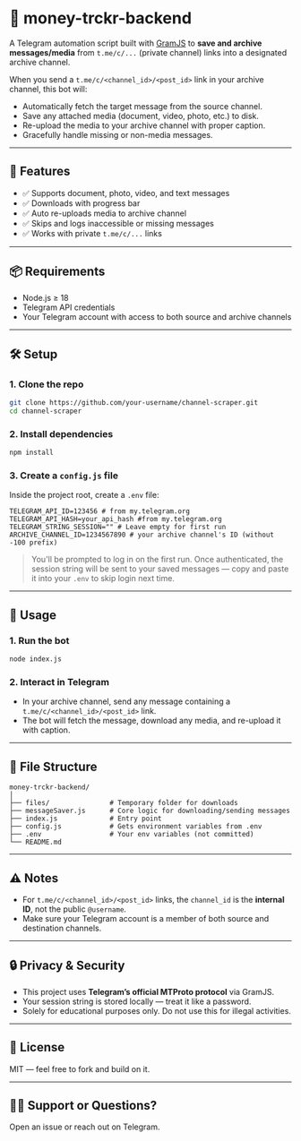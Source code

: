 # 💸 money-trckr-backend

A Telegram automation script built with [GramJS](https://github.com/gram-js/gramjs) to **save and archive messages/media** from `t.me/c/...` (private channel) links into a designated archive channel.

When you send a `t.me/c/<channel_id>/<post_id>` link in your archive channel, this bot will:

- Automatically fetch the target message from the source channel.
- Save any attached media (document, video, photo, etc.) to disk.
- Re-upload the media to your archive channel with proper caption.
- Gracefully handle missing or non-media messages.

---

## 🚀 Features

- ✅ Supports document, photo, video, and text messages
- ✅ Downloads with progress bar
- ✅ Auto re-uploads media to archive channel
- ✅ Skips and logs inaccessible or missing messages
- ✅ Works with private `t.me/c/...` links

---

## 📦 Requirements

- Node.js ≥ 18
- Telegram API credentials
- Your Telegram account with access to both source and archive channels

---

## 🛠️ Setup

### 1. Clone the repo

```bash
git clone https://github.com/your-username/channel-scraper.git
cd channel-scraper
```

### 2. Install dependencies

```bash
npm install
```

### 3. Create a `config.js` file

Inside the project root, create a `.env` file:

```
TELEGRAM_API_ID=123456 # from my.telegram.org
TELEGRAM_API_HASH=your_api_hash #from my.telegram.org
TELEGRAM_STRING_SESSION="" # Leave empty for first run
ARCHIVE_CHANNEL_ID=1234567890 # your archive channel's ID (without -100 prefix)
```

> You'll be prompted to log in on the first run. Once authenticated, the session string will be sent to your saved messages — copy and paste it into your `.env` to skip login next time.

---

## 📂 Usage

### 1. Run the bot

```bash
node index.js
```

### 2. Interact in Telegram

- In your archive channel, send any message containing a `t.me/c/<channel_id>/<post_id>` link.
- The bot will fetch the message, download any media, and re-upload it with caption.

---

## 📁 File Structure

```
money-trckr-backend/
│
├── files/               # Temporary folder for downloads
├── messageSaver.js      # Core logic for downloading/sending messages
├── index.js             # Entry point
├── config.js            # Gets environment variables from .env
├── .env                 # Your env variables (not committed)
└── README.md
```

---

## ⚠️ Notes

- For `t.me/c/<channel_id>/<post_id>` links, the `channel_id` is the **internal ID**, not the public `@username`.
- Make sure your Telegram account is a member of both source and destination channels.

---

## 🔒 Privacy & Security

- This project uses **Telegram’s official MTProto protocol** via GramJS.
- Your session string is stored locally — treat it like a password.
- Solely for educational purposes only. Do not use this for illegal activities.

---

## 📜 License

MIT — feel free to fork and build on it.

---

## 🙋‍♂️ Support or Questions?

Open an issue or reach out on Telegram.

